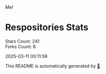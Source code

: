 Me!

# Respositories Stats
Stars Count: 241  
Forks Count: 6

2025-03-11 00:11:59  

This README is automatically generated by [🐰](https://github.com/rnitta/rnitta).
